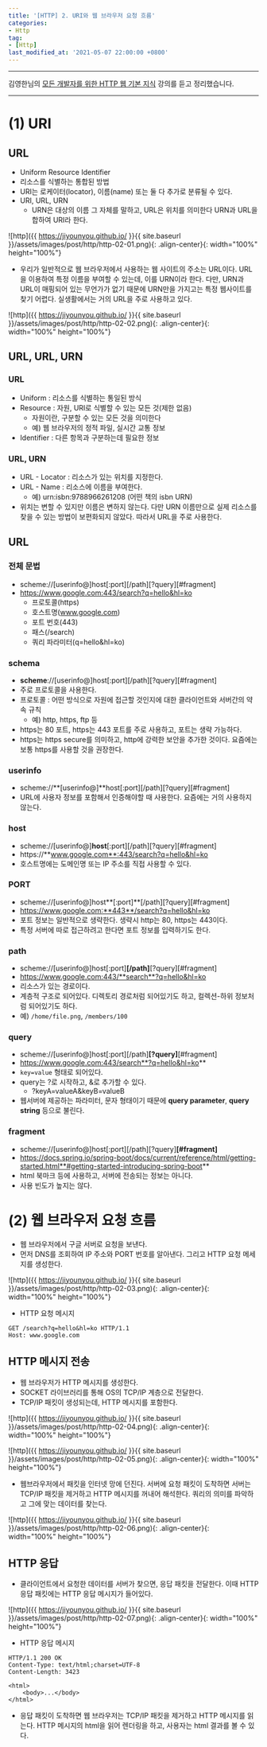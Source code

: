 ```yaml
---
title: '[HTTP] 2. URI와 웹 브라우저 요청 흐름'
categories:
- Http
tag:
- [Http]
last_modified_at: '2021-05-07 22:00:00 +0800'
---
```


---

김영한님의 [모든 개발자를 위한 HTTP 웹 기본 지식](https://www.inflearn.com/course/http-%EC%9B%B9-%EB%84%A4%ED%8A%B8%EC%9B%8C%ED%81%AC) 강의를 듣고 정리했습니다.

---
# (1) URI

## URL

- Uniform Resource Identifier
- 리소스를 식별하는 통합된 방법
- URI는 로케이터(locator), 이름(name) 또는 둘 다 추가로 분류될 수 있다.
- URI, URL, URN
    - URN은 대상의 이름 그 자체를 말하고, URL은 위치를 의미한다 URN과 URL을 합하여 URI라 한다.

![http]({{ https://jiyounyou.github.io/ }}{{ site.baseurl }}/assets/images/post/http/http-02-01.png){: .align-center}{: width="100%" height="100%"}

- 우리가 일반적으로 웹 브라우저에서 사용하는 웹 사이트의 주소는 URL이다. URL을 이용하여 특정 이름을 부여할 수 있는데, 이를 URN이라 한다. 다만, URN과 URL이 매핑되어 있는 무언가가 없기 때문에 URN만을 가지고는 특정 웹사이트를 찾기 어렵다. 실생활에서는 거의 URL을 주로 사용하고 있다.

![http]({{ https://jiyounyou.github.io/ }}{{ site.baseurl }}/assets/images/post/http/http-02-02.png){: .align-center}{: width="100%" height="100%"}


## URL, URL, URN

### URL

- Uniform : 리소스를 식별하는 통일된 방식
- Resource : 자원, URI로 식별할 수 있는 모든 것(제한 없음)
    - 자원이란, 구분할 수 있는 모든 것을 의미한다
    - 예) 웹 브라우저의 정적 파일, 실시간 교통 정보
- Identifier : 다른 항목과 구분하는데 필요한 정보

### URL, URN

- URL - Locator : 리소스가 있는 위치를 지정한다.
- URL - Name : 리소스에 이름을 부여한다.
    - 예) urn:isbn:9788966261208 (어떤 책의 isbn URN)
- 위치는 변할 수 있지만 이름은 변하지 않는다. 다만 URN 이름만으로 실제 리소스를 찾을 수 있는 방법이 보편화되지 않았다. 따라서 URL을 주로 사용한다.

## URL

### 전체 문법

- scheme://[userinfo@]host[:port][/path][?query][#fragment]
- https://www.google.com:443/search?q=hello&hl=ko
    - 프로토콜(https)
    - 호스트명(www.google.com)
    - 포트 번호(443)
    - 패스(/search)
    - 쿼리 파라미터(q=hello&hl=ko)

### schema

- **scheme**://[userinfo@]host[:port][/path][?query][#fragment]
- 주로 프로토콜을 사용한다.
- 프로토콜 : 어떤 방식으로 자원에 접근할 것인지에 대한 클라이언트와 서버간의 약속 규칙
    - 예) http, https, ftp 등
- https는 80 포트, https는 443 포트를 주로 사용하고, 포트는 생략 가능하다.
- https는 https secure를 의미하고, http에 강력한 보안을 추가한 것이다. 요즘에는 보통 https를 사용할 것을 권장한다.

### userinfo

- scheme://**[userinfo@]**host[:port][/path][?query][#fragment]
- URL에 사용자 정보를 포함해서 인증해야할 때 사용한다. 요즘에는 거의 사용하지 않는다.

### host

- scheme://[userinfo@]**host**[:port][/path][?query][#fragment]
- https://**www.google.com**:443/search?q=hello&hl=ko
- 호스트명에는 도메인명 또는 IP 주소를 직접 사용할 수 있다.

### PORT

- scheme://[userinfo@]host**[:port]**[/path][?query][#fragment]
- https://www.google.com:**443**/search?q=hello&hl=ko
- 포트 정보는 일반적으로 생략한다. 생략시 http는 80, https는 443이다.
- 특정 서버에 따로 접근하려고 한다면 포트 정보를 입력하기도 한다.

### path

- scheme://[userinfo@]host[:port]**[/path]**[?query][#fragment]
- https://www.google.com:443/**search**?q=hello&hl=ko
- 리소스가 있는 경로이다.
- 계층적 구조로 되어있다. 디렉토리 경로처럼 되어있기도 하고, 컬렉션-하위 정보처럼 되어있기도 하다.
- 예) `/home/file.png`, `/members/100`

### query

- scheme://[userinfo@]host[:port][/path]**[?query]**[#fragment]
- https://www.google.com:443/search**?q=hello&hl=ko**
- `key=value` 형태로 되어있다.
- query는 ?로 시작하고, &로 추가할 수 있다.
    - ?keyA=valueA&keyB=valueB
- 웹서버에 제공하는 파라미터, 문자 형태이기 때문에 **query parameter**, **query string** 등으로 불린다.

### fragment

- scheme://[userinfo@]host[:port][/path][?query]**[#fragment]**
- https://docs.spring.io/spring-boot/docs/current/reference/html/getting-started.html**#getting-started-introducing-spring-boot**
- html 북마크 등에 사용하고, 서버에 전송되는 정보는 아니다.
- 사용 빈도가 높지는 않다.

# (2) 웹 브라우저 요청 흐름

- 웹 브라우저에서 구글 서버로 요청을 보낸다.
- 먼저 DNS를 조회하여 IP 주소와 PORT 번호를 알아낸다. 그리고 HTTP 요청 메세지를 생성한다.

![http]({{ https://jiyounyou.github.io/ }}{{ site.baseurl }}/assets/images/post/http/http-02-03.png){: .align-center}{: width="100%" height="100%"}

- HTTP 요청 메시지

```
GET /search?q=hello&hl=ko HTTP/1.1
Host: www.google.com
```

## HTTP 메시지 전송

- 웹 브라우저가 HTTP 메시지를 생성한다.
- SOCKET 라이브러리를 통해 OS의 TCP/IP 계층으로 전달한다.
- TCP/IP 패킷이 생성되는데, HTTP 메시지를 포함한다.

![http]({{ https://jiyounyou.github.io/ }}{{ site.baseurl }}/assets/images/post/http/http-02-04.png){: .align-center}{: width="100%" height="100%"}

![http]({{ https://jiyounyou.github.io/ }}{{ site.baseurl }}/assets/images/post/http/http-02-05.png){: .align-center}{: width="100%" height="100%"}

- 웹브라우저에서 패킷을 인터넷 망에 던진다. 서버에 요청 패킷이 도착하면 서버는 TCP/IP 패킷을 제거하고 HTTP 메시지를 꺼내어 해석한다. 쿼리의 의미를 파악하고 그에 맞는 데이터를 찾는다.

![http]({{ https://jiyounyou.github.io/ }}{{ site.baseurl }}/assets/images/post/http/http-02-06.png){: .align-center}{: width="100%" height="100%"}

## HTTP 응답

- 클라이언트에서 요청한 데이터를 서버가 찾으면, 응답 패킷을 전달한다. 이때 HTTP 응답 패킷에는 HTTP 응답 메시지가 들어있다.

![http]({{ https://jiyounyou.github.io/ }}{{ site.baseurl }}/assets/images/post/http/http-02-07.png){: .align-center}{: width="100%" height="100%"}

- HTTP 응답 메시지

```
HTTP/1.1 200 OK
Content-Type: text/html;charset=UTF-8 
Content-Length: 3423

<html>
	<body>...</body>
</html>
```

- 응답 패킷이 도착하면 웹 브라우저는 TCP/IP 패킷을 제거하고 HTTP 메시지를 읽는다. HTTP 메시지의 html을 읽어 렌더링을 하고, 사용자는 html 결과를 볼 수 있다.